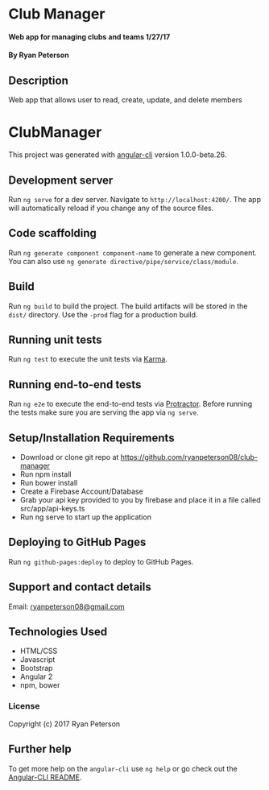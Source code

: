 # Club Manager

####  Web app for managing clubs and teams 1/27/17

#### By Ryan Peterson

## Description

Web app that allows user to read, create, update, and delete members

# ClubManager

This project was generated with [angular-cli](https://github.com/angular/angular-cli) version 1.0.0-beta.26.

## Development server
Run `ng serve` for a dev server. Navigate to `http://localhost:4200/`. The app will automatically reload if you change any of the source files.

## Code scaffolding

Run `ng generate component component-name` to generate a new component. You can also use `ng generate directive/pipe/service/class/module`.

## Build

Run `ng build` to build the project. The build artifacts will be stored in the `dist/` directory. Use the `-prod` flag for a production build.

## Running unit tests

Run `ng test` to execute the unit tests via [Karma](https://karma-runner.github.io).

## Running end-to-end tests

Run `ng e2e` to execute the end-to-end tests via [Protractor](http://www.protractortest.org/).
Before running the tests make sure you are serving the app via `ng serve`.

## Setup/Installation Requirements
* Download or clone git repo at https://github.com/ryanpeterson08/club-manager
* Run npm install
* Run bower install
* Create a Firebase Account/Database
* Grab your api key provided to you by firebase and place it in a file called src/app/api-keys.ts
* Run ng serve to start up the application

## Deploying to GitHub Pages

Run `ng github-pages:deploy` to deploy to GitHub Pages.

## Support and contact details

Email: ryanpeterson08@gmail.com

## Technologies Used

* HTML/CSS
* Javascript
* Bootstrap
* Angular 2
* npm, bower

### License

Copyright (c) 2017 Ryan Peterson


## Further help

To get more help on the `angular-cli` use `ng help` or go check out the [Angular-CLI README](https://github.com/angular/angular-cli/blob/master/README.md).
